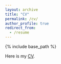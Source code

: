 ```yaml
---
layout: archive
title: "CV"
permalink: /cv/
author_profile: true
redirect_from:
  - /resume
---
```


{% include base_path %}

Here is my [CV](https://trvkdb.github.io/files/TVH_vita.pdf).

<object data="{{ https://trvkdb.github.io/files/TVH_vita.pdf }}" width="1000" height="1000" type="application/pdf"></object>
